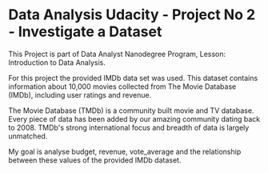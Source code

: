 # Data Analysis Udacity - Project No 2 - Investigate a Dataset
This Project is part of Data Analyst Nanodegree Program, Lesson: Introduction to Data Analysis.

For this project the provided IMDb data set was used. This dataset contains information about 10,000 movies collected from The Movie Database (IMDb), including user ratings and revenue.

The Movie Database (TMDb) is a community built movie and TV database. Every piece of data has been added by our amazing community dating back to 2008. TMDb's strong international focus and breadth of data is largely unmatched.

My goal is analyse budget, revenue, vote_average and the relationship between these values of the provided IMDb dataset.

